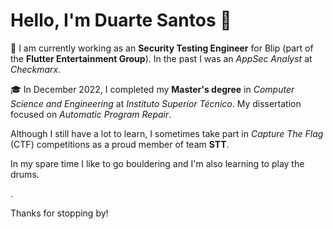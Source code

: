 # Hello, I'm Duarte Santos 👋

💼 I am currently working as an **Security Testing Engineer** for Blip (part of the **Flutter Entertainment Group**). In the past I was an *AppSec Analyst* at *Checkmarx*.

🎓 In December 2022, I completed my **Master's degree** in *Computer Science and Engineering* at *Instituto Superior Técnico*. My dissertation focused on *Automatic Program Repair*.

Although I still have a lot to learn, I sometimes take part in *Capture The Flag* (CTF) competitions as a proud member of team **STT**.

In my spare time I like to go bouldering and I'm also learning to play the drums.

.

Thanks for stopping by!
